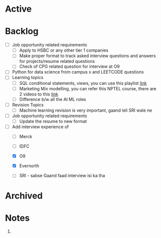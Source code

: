 # Active







# Backlog
- [ ] Job opportunity related requirements
	- [ ] Apply to HSBC or any other tier 1 companies
	- [ ] Make proper format to track asked interview questions and answers for projects/resume related questions
	- [ ] Check of CPG related question for interview at O9
- [ ] Python for data science from campus x and LEETCODE questions  
- [ ] Learning topics
	- [ ] SQL conditional statements, views, you can use this playlist [link](https://www.youtube.com/watch?v=fXIuZ-nQctQ&list=PLkqeJcxGgeVVVX2sBkuOzdXq5gwn2gI23&index=1)
	- [ ] Marketing Mix modelling, you can refer this NPTEL course, there are 2 videos to this [link](https://www.youtube.com/watch?v=0TvEsNKx02A)
	- [ ] Difference b/w all the AI ML roles
- [ ] Revision Topics
	- [ ] Machine learning revision is very important, gaand leli SRI wale ne
- [ ] Job opportunity related requirements
	- [ ] Update the resume to new format
- [ ] Add interview experience of
	- [ ] Merck
	- [ ] IDFC
	- [x] O9
	- [x] Evernorth
	- [ ] SRI - sabse Gaand faad interview isi ka tha






# Archived



# Notes
1. 
